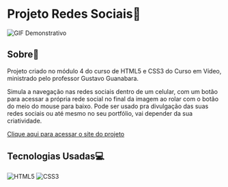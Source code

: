 # Projeto Redes Sociais📱

![GIF Demonstrativo](https://github.com/ramonfarias1/projeto-redes-sociais/blob/main/images/demo.gif)

## Sobre📄

Projeto criado no módulo 4 do curso de HTML5 e CSS3 do Curso em Vídeo, ministrado pelo professor Gustavo Guanabara.

Simula a navegação nas redes sociais dentro de um celular, com um botão para acessar a própria rede social no final da imagem ao rolar com o botão do meio do mouse para baixo. Pode ser usado pra divulgação das suas redes sociais ou até mesmo no seu portfólio, vai depender da sua criatividade.

[Clique aqui para acessar o site do projeto](https://ramonfarias1.github.io/projeto-redes-sociais/)

## Tecnologias Usadas💻

![HTML5](https://img.shields.io/badge/HTML5-E34F26.svg?style=for-the-badge&logo=HTML5&logoColor=white)
![CSS3](https://img.shields.io/badge/CSS3-1572B6.svg?style=for-the-badge&logo=CSS3&logoColor=white)
